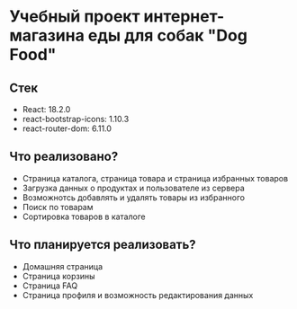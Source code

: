 # Учебный проект интернет-магазина еды для собак "Dog Food"

## Стек

- React:  18.2.0
- react-bootstrap-icons: 1.10.3
- react-router-dom: 6.11.0

## Что реализовано?

- Страница каталога, страница товара и страница избранных товаров
- Загрузка данных о продуктах и пользователе из сервера
- Возможнотсь добавлять и удалять товары из избранного
- Поиск по товарам
- Сортировка товаров в каталоге

## Что планируется реализовать?

- Домашняя страница
- Страница корзины
- Страница FAQ
- Страница профиля и возможность редактирования данных